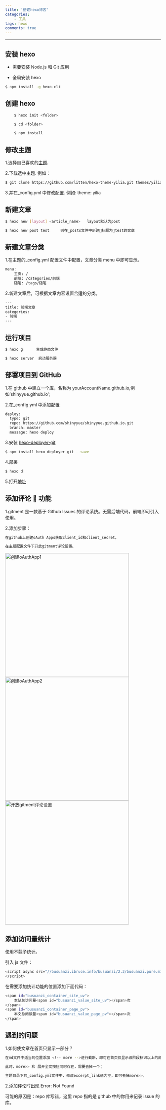 ```yaml
---
title: '搭建hexo博客'
categories:
    - 工具
tags: hexo
comments: true
---
```


---

## 安装 hexo

-   需要安装 Node.js 和 Git 应用

-   全局安装 hexo

```bash
$ npm install -g hexo-cli
```

<!-- more -->

## 创建 hexo

```bash
    $ hexo init <folder>

    $ cd <folder>

    $ npm install
```

## 修改主题

1.选择自己喜欢的[主题](https://hexo.io/themes/).

2.下载选中主题. 例如：

```bash
$ git clone https://github.com/litten/hexo-theme-yilia.git themes/yilia
```

3.并在\_config.yml 中修改配置. 例如: theme: yilia

## 新建文章

```bash
$ hexo new [layout] <article_name>   layout默认为post

$ hexo new post test     则在_posts文件中新建标题为test的文章
```

## 新建文章分类

1.在主题的\_config.yml 配置文件中配置，文章分类 menu 中即可显示。

```bash
menu:
    主页: /
    前端: /categories/前端
    随笔: /tags/随笔
```

2.新建文章后，可根据文章内容设置合适的分类。

```bash
---
title: 前端文章
categories:
- 前端
---
```

## 运行项目

```bash
$ hexo g      生成静态文件

$ hexo server  启动服务器
```

## 部署项目到 GitHub

1.在 github 中建立一个库，名称为 yourAccountName.github.io,例如’shinyyue.github.io‘;

2.在\_config.yml 中添加配置

```bash
deploy:
  type: git
  repo: https://github.com/shinyyue/shinyyue.github.io.git
  branch: master
  message: hexo deploy
```

3.安装 [hexo-deployer-git](https://github.com/hexojs/hexo-deployer-git)

```bash
$ npm install hexo-deployer-git --save
```

4.部署

```bash
$ hexo d
```

5.打开[地址](https://shinyyue.github.io/)

## 添加评论  功能

1.gitment 是一款基于 Github Issues 的评论系统。无需后端代码，前端即可引入使用。

2.添加步骤：

```bash
在github上创建oAuth Apps获取client_id和client_secret。

在主题配置文件下开放gitment评论设置。
```

<img src="/images/create-oAuthApp.jpeg" width="400px" alt="创建oAuthApp1">

<img src="/images/create-oAuth-info.jpeg" width="400px" alt="创建oAuthApp2">

<img src="/images/gitment.jpeg" width="400px" alt="开放gitment评论设置">

## 添加访问量统计

使用不蒜子统计。

引入 js 文件：

```bash
<script async src="//busuanzi.ibruce.info/busuanzi/2.3/busuanzi.pure.mini.js">
</script>
```

在需要添加统计功能的位置添加下面代码：

```bash
<span id="busuanzi_container_site_uv">
    本站总访问量<span id="busuanzi_value_site_uv"></span>次
</span>
<span id="busuanzi_container_page_pv">
    本文总阅读量<span id="busuanzi_value_page_pv"></span>次
</span>
```

## 遇到的问题

1.如何使文章在首页只显示一部分？

```bash
在md文件中适当的位置添加 <!-- more -->进行截断，即可在首页仅显示该阶段标识以上的部分；

此时，more>> 和 展开全文按钮同时存在，需要去掉一个；

主题目录下的_config.yml文件中，修改excerpt_link值为空，即可去掉more>>。
```

2.添加评论时出现 Error: Not Found

可能的原因是：repo 库写错，这里 repo 指的是 github 中的你用来记录 issue 的库。
